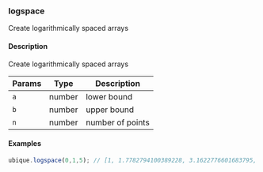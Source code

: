 ### logspace
Create logarithmically spaced arrays


#### Description

Create logarithmically spaced arrays


|Params|Type|Description
|---------|----|-----------
|`a` | number | lower bound
|`b` | number | upper bound
|`n` | number | number of points


#### Examples

```js
ubique.logspace(0,1,5); // [1, 1.7782794100389228, 3.1622776601683795, 5.623413251903491, 10]
```

